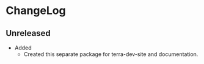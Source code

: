 # ChangeLog

## Unreleased

* Added 
  * Created this separate package for terra-dev-site and documentation.
  